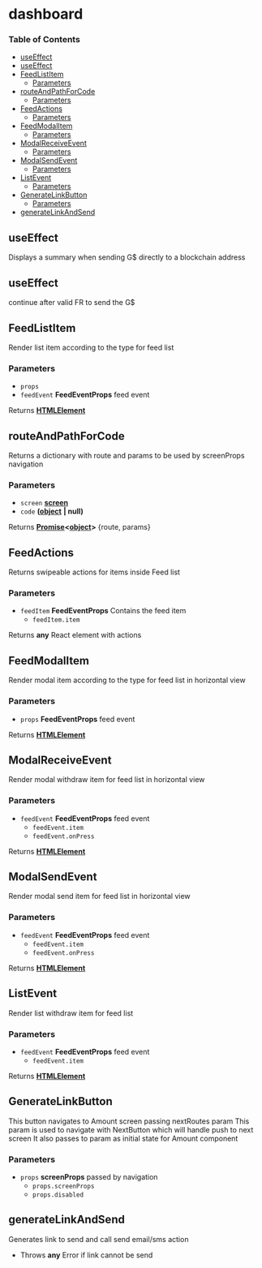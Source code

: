 # dashboard

### Table of Contents

* [useEffect](dashboard.md#useeffect)
* [useEffect](dashboard.md#useeffect-1)
* [FeedListItem](dashboard.md#feedlistitem)
  * [Parameters](dashboard.md#parameters)
* [routeAndPathForCode](dashboard.md#routeandpathforcode)
  * [Parameters](dashboard.md#parameters-1)
* [FeedActions](dashboard.md#feedactions)
  * [Parameters](dashboard.md#parameters-2)
* [FeedModalItem](dashboard.md#feedmodalitem)
  * [Parameters](dashboard.md#parameters-3)
* [ModalReceiveEvent](dashboard.md#modalreceiveevent)
  * [Parameters](dashboard.md#parameters-4)
* [ModalSendEvent](dashboard.md#modalsendevent)
  * [Parameters](dashboard.md#parameters-5)
* [ListEvent](dashboard.md#listevent)
  * [Parameters](dashboard.md#parameters-6)
* [GenerateLinkButton](dashboard.md#generatelinkbutton)
  * [Parameters](dashboard.md#parameters-7)
* [generateLinkAndSend](dashboard.md#generatelinkandsend)

## useEffect

Displays a summary when sending G$ directly to a blockchain address

## useEffect

continue after valid FR to send the G$

## FeedListItem

Render list item according to the type for feed list

### Parameters

* `props`  
* `feedEvent` **FeedEventProps** feed event

Returns [**HTMLElement**](https://developer.mozilla.org/docs/Web/HTML/Element)

## routeAndPathForCode

Returns a dictionary with route and params to be used by screenProps navigation

### Parameters

* `screen` [**screen**](https://developer.mozilla.org/docs/Web/Guide/Mobile) 
* `code` **\(**[**object**](https://developer.mozilla.org/docs/Web/JavaScript/Reference/Global_Objects/Object) **\| null\)** 

Returns [**Promise**](https://developer.mozilla.org/docs/Web/JavaScript/Reference/Global_Objects/Promise)**&lt;**[**object**](https://developer.mozilla.org/docs/Web/JavaScript/Reference/Global_Objects/Object)**&gt;** {route, params}

## FeedActions

Returns swipeable actions for items inside Feed list

### Parameters

* `feedItem` **FeedEventProps** Contains the feed item
  * `feedItem.item`  

Returns **any** React element with actions

## FeedModalItem

Render modal item according to the type for feed list in horizontal view

### Parameters

* `props` **FeedEventProps** feed event

Returns [**HTMLElement**](https://developer.mozilla.org/docs/Web/HTML/Element)

## ModalReceiveEvent

Render modal withdraw item for feed list in horizontal view

### Parameters

* `feedEvent` **FeedEventProps** feed event
  * `feedEvent.item`  
  * `feedEvent.onPress`  

Returns [**HTMLElement**](https://developer.mozilla.org/docs/Web/HTML/Element)

## ModalSendEvent

Render modal send item for feed list in horizontal view

### Parameters

* `feedEvent` **FeedEventProps** feed event
  * `feedEvent.item`  
  * `feedEvent.onPress`  

Returns [**HTMLElement**](https://developer.mozilla.org/docs/Web/HTML/Element)

## ListEvent

Render list withdraw item for feed list

### Parameters

* `feedEvent` **FeedEventProps** feed event
  * `feedEvent.item`  

Returns [**HTMLElement**](https://developer.mozilla.org/docs/Web/HTML/Element)

## GenerateLinkButton

This button navigates to Amount screen passing nextRoutes param This param is used to navigate with NextButton which will handle push to next screen It also passes to param as initial state for Amount component

### Parameters

* `props` **screenProps** passed by navigation
  * `props.screenProps`  
  * `props.disabled`  

## generateLinkAndSend

Generates link to send and call send email/sms action

* Throws **any** Error if link cannot be send

